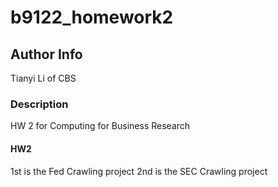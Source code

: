 # b9122_homework2
## Author Info
Tianyi Li of CBS
### Description 
HW 2 for Computing for Business Research
#### HW2
1st is the Fed Crawling project
2nd is the SEC Crawling project
